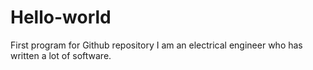 # Hello-world
First program for Github repository
I am an electrical engineer who has written a lot of software.
